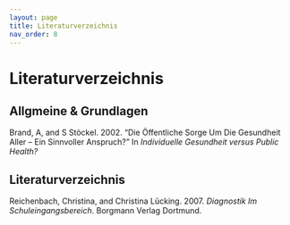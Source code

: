 ```yaml
---
layout: page
title: Literaturverzeichnis
nav_order: 8
---
```


# Literaturverzeichnis

<div class="article-part article-richtext article-body">
  <h2 class="article-bibliography-header" id="_z6z7pb9wh">Allgmeine &amp; Grundlagen</h2>
    <div class="csl-entry">Brand, A, and S Stöckel. 2002. “Die Öffentliche Sorge Um Die Gesundheit Aller – Ein Sinnvoller Anspruch?” In <i>Individuelle Gesundheit versus Public Health?</i></div>
    <h2 class="article-bibliography-header" id="_qzxs9tywq">Literaturverzeichnis</h2><div class="csl-bib-body">
  <div class="csl-entry">Reichenbach, Christina, and Christina Lücking. 2007. <i>Diagnostik Im Schuleingangsbereich</i>. Borgmann Verlag Dortmund.</div>
  </div>
</div>
